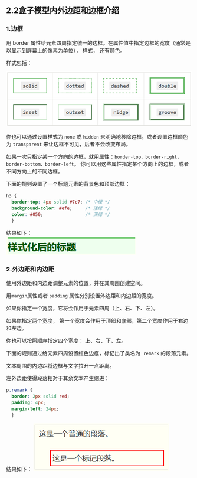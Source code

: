 ## 2.2盒子模型内外边距和边框介绍

### 1.边框

用 border 属性给元素四周指定统一的边框。在属性值中指定边框的宽度（通常是以显示到屏幕上的像素为单位）， 样式， 还有颜色。

样式包括：

![](/assets/pic/border.png)

你也可以通过设置样式为 `none` 或 `hidden` 来明确地移除边框，或者设置边框颜色为 `transparent` 来让边框不可见，后者不会改变布局。

如果一次只指定某一个方向的边框，就用属性：`border-top，border-right， border-bottom，border-left`。 你可以用这些属性指定某个方向上的边框，或者不同方向上的不同边框。

下面的规则设置了一个标题元素的背景色和顶部边框：

```css
h3 {
  border-top: 4px solid #7c7; /* 中绿 */
  background-color: #efe;     /* 浅绿 */
  color: #050;                /* 深绿 */
  }
```

结果如下：  
![](/assets/pic/border-result.png)

### 2.外边距和内边距

使用外边距和内边距调整元素的位置，并在其周围创建空间。

用`margin`属性或者 `padding` 属性分别设置外边距和内边距的宽度。

如果你指定一个宽度，它将会作用于元素四周（上、右、下、左）。

如果你指定两个宽度， 第一个宽度会作用于顶部和底部，第二个宽度作用于右边和左边。

你也可以按照顺序指定四个宽度： 上、右、下、左。



下面的规则通过给元素四周设置红色边框，标记出了类名为  `remark` 的段落元素。

文本周围的内边距将边框与文字拉开一点距离。

左外边距使得段落相对于其余文本产生缩进：

```css
p.remark {
  border: 2px solid red;
  padding: 4px;
  margin-left: 24px;
  }
```
结果如下：
![](/assets/pic/border-margin.png)



